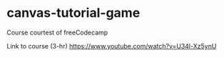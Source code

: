 # canvas-tutorial-game
Course courtest of freeCodecamp

Link to course (3-hr)
https://www.youtube.com/watch?v=U34l-Xz5ynU

